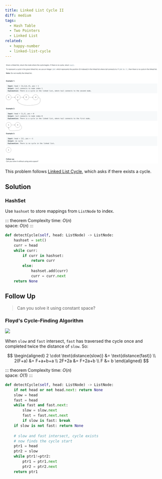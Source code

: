 ```yaml
---
title: Linked List Cycle II
diff: medium
tags:
  - Hash Table
  - Two Pointers
  - Linked List
related:
  - happy-number
  - linked-list-cycle
---
```


<img class="medium-zoom" src="/algo/linked-list-cycle-ii.png" alt="https://leetcode.com/problems/linked-list-cycle-ii">

This problem follows [Linked List Cycle](linked_list_cycle), which asks if there exists a cycle.

## Solution

### HashSet

Use `hashset` to store mappings from `ListNode` to index.

::: theorem Complexity
time: $O(n)$  
space: $O(n)$
:::

```py
def detectCycle(self, head: ListNode) -> ListNode:
    hashset = set()
    curr = head
    while curr:
        if curr in hashset:
            return curr
        else:
            hashset.add(curr)
            curr = curr.next
    return None
```

## Follow Up

> Can you solve it using constant space?

### Floyd's Cycle-Finding Algorithm

<img class="medium-zoom" src="linked-list-cycle-ii-floyd.png">

When `slow` and `fast` intersect, `fast` has traversed the cycle once and completed twice the distance of `slow`. So:

$$
\begin{aligned}
2 \cdot \text{distance(slow)} &= \text{distance(fast)} \\
2(F+a) &= F+a+b+a \\
2F+2a &= F+2a+b \\
F &= b
\end{aligned}
$$

::: theorem Complexity
time: $O(n)$  
space: $O(1)$
:::

```py
def detectCycle(self, head: ListNode) -> ListNode:
    if not head or not head.next: return None
    slow = head
    fast = head
    while fast and fast.next:
        slow = slow.next
        fast = fast.next.next
        if slow is fast: break
    if slow is not fast: return None

    # slow and fast intersect, cycle exists
    # now finds the cycle start
    ptr1 = head
    ptr2 = slow
    while ptr1!=ptr2:
        ptr1 = ptr1.next
        ptr2 = ptr2.next
    return ptr1
```
